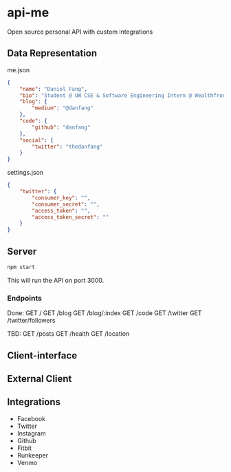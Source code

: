 # api-me
Open source personal API with custom integrations

## Data Representation

me.json
```json
{
    "name": "Daniel Fang",
    "bio": "Student @ UW CSE & Software Engineering Intern @ Wealthfront",
    "blog": {
        "medium": "@danfang"
    },
    "code": {
        "github": "danfang"
    },
    "social": {
        "twitter": "thedanfang"
    }
}
```

settings.json
```json
{
    "twitter": {
        "consumer_key": "",
        "consumer_secret": "",
        "access_token": "",
        "access_token_secret": ""
    }
}
```

## Server

```bash
npm start
```

This will run the API on port 3000.

### Endpoints

Done:
GET /
GET /blog
GET /blog/:index
GET /code
GET /twitter
GET /twitter/followers

TBD:
GET /posts
GET /health
GET /location

## Client-interface

## External Client

## Integrations
- Facebook
- Twitter
- Instagram
- Github
- Fitbit
- Runkeeper
- Venmo
